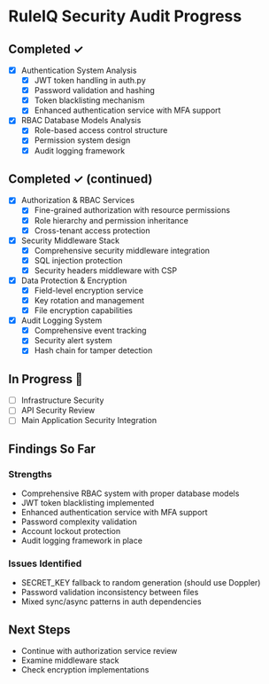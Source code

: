 # RuleIQ Security Audit Progress

## Completed ✓
- [x] Authentication System Analysis
  - [x] JWT token handling in auth.py 
  - [x] Password validation and hashing
  - [x] Token blacklisting mechanism
  - [x] Enhanced authentication service with MFA support
- [x] RBAC Database Models Analysis
  - [x] Role-based access control structure
  - [x] Permission system design
  - [x] Audit logging framework

## Completed ✓ (continued)
- [x] Authorization & RBAC Services
  - [x] Fine-grained authorization with resource permissions
  - [x] Role hierarchy and permission inheritance
  - [x] Cross-tenant access protection
- [x] Security Middleware Stack
  - [x] Comprehensive security middleware integration
  - [x] SQL injection protection
  - [x] Security headers middleware with CSP
- [x] Data Protection & Encryption
  - [x] Field-level encryption service
  - [x] Key rotation and management
  - [x] File encryption capabilities
- [x] Audit Logging System
  - [x] Comprehensive event tracking
  - [x] Security alert system
  - [x] Hash chain for tamper detection

## In Progress 🔄
- [ ] Infrastructure Security
- [ ] API Security Review
- [ ] Main Application Security Integration

## Findings So Far
### Strengths
- Comprehensive RBAC system with proper database models
- JWT token blacklisting implemented
- Enhanced authentication service with MFA support
- Password complexity validation
- Account lockout protection
- Audit logging framework in place

### Issues Identified
- SECRET_KEY fallback to random generation (should use Doppler)
- Password validation inconsistency between files
- Mixed sync/async patterns in auth dependencies

## Next Steps
- Continue with authorization service review
- Examine middleware stack
- Check encryption implementations
